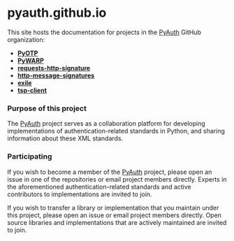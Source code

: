 # pyauth.github.io

This site hosts the documentation for projects in the [PyAuth](https://github.com/pyauth) GitHub organization:

* **[PyOTP](https://pyauth.github.io/pyotp/)**
* **[PyWARP](https://pyauth.github.io/pywarp/)**
* **[requests-http-signature](https://pyauth.github.io/requests-http-signature/)**
* **[http-message-signatures](https://pyauth.github.io/http-message-signatures/)**
* **[exile](https://pyauth.github.io/exile/)**
* **[tsp-client](https://pyauth.github.io/tsp-client/)**

### Purpose of this project

The [PyAuth](https://github.com/pyauth) project serves as a collaboration platform for developing implementations
of authentication-related standards in Python, and sharing information about these XML standards.

### Participating

If you wish to become a member of the [PyAuth](https://github.com/pyauth) project, please open an issue in one of the
repositories or email project members directly. Experts in the aforementioned authentication-related standards and active
contributors to implementations are invited to join.

If you wish to transfer a library or implementation that you maintain under this project, please open an issue
or email project members directly. Open source libraries and implementations that are actively maintained are
invited to join.
